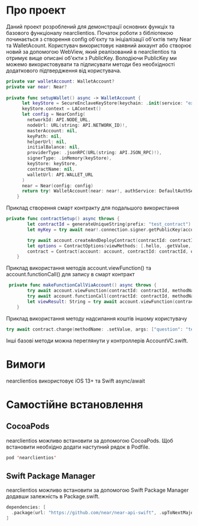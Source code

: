 # Про проект
Даний проект розроблений для демонстрації основних функціх та базового функціоналу nearclientios.
Початок роботи з бібліотекою починається з створення config об'єкту та ініціалізації об'єктів типу Near та WalletAcount.
Користувач використовує наявний аккаунт або створює новий за допомогою WebView, який реалізований в nearclientios та отримує вище описані об'єкти з PublicKey.
Володіючи PublicKey ми можемо використовувати та підписувати методи без необхідності додаткового підтвердження від користувача.

```swift
private var walletAccount: WalletAccount?
private var near: Near?
  
private func setupWallet() async -> WalletAccount {
      let keyStore = SecureEnclaveKeyStore(keychain: .init(service: "example.keystore"))
      keyStore.context = LAContext()
      let config = NearConfig(
        networkId: API.NODE_URL,
        nodeUrl: URL(string: API.NETWORK_ID)!,
        masterAccount: nil,
        keyPath: nil,
        helperUrl: nil,
        initialBalance: nil,
        providerType: .jsonRPC(URL(string: API.JSON_RPC)!),
        signerType: .inMemory(keyStore),
        keyStore: keyStore,
        contractName: nil,
        walletUrl: API.WALLET_URL
      )
      near = Near(config: config)
      return try! WalletAccount(near: near!, authService: DefaultAuthService.shared)
    }
```
Приклад створення смарт контракту для подальшого використання
```swift
private func contractSetup() async throws {
        let contractId = generateUniqueString(prefix: "test_contract")
        let myKey = try await near!.connection.signer.getPublicKey(accountId: account.accountId, networkId: account.connection.networkId)

        try await account.createAndDeployContract(contractId: contractId, publicKey: myKey, data: Wasm().data.bytes, amount: AMOUNT_FOR_TESTING)
        let options = ContractOptions(viewMethods: [.hello, .getValue, .getAllKeys, .returnHiWithLogs], changeMethods: [.setValue, .generateLogs, .triggerAssert, .testSetRemove], sender: nil)
        contract = Contract(account: account, contractId: contractId, options: options)
    }
```
Приклад використання методів account.viewFunction() та account.functionCall() для запису в смарт контракт
```swift
 private func makeFunctionCallViaAccount() async throws {
        try await account.viewFunction(contractId: contractId, methodName: .hello, args: ["name": "trex"])
        try await account.functionCall(contractId: contractId, methodName: .setValue, args: ["value": generateUniqueString(prefix: "iPhone 14")], amount: 1)
        let viewResult: String = try await account.viewFunction(contractId: contractId, methodName: .getValue, args: [:])
    }
```
Приклад використання методу надсилання коштів іншому користувачу
```swift
try await contract.change(methodName: .setValue, args: ["question": "test.testnet" ,"value": answerTextField.text!], amount: convertToYoctoNears(nears: 1))
```
Інші базові методи можна переглянути у контроллерів AccountVC.swift.

# Вимоги
nearclientios використовує iOS 13+ та Swift async/await

# Самостійне встановлення
## CocoaPods
nearclientios можливо встановити за допомогою CocoaPods. Щоб встановити необхідно додати наступний рядок в Podfile.
```swift
pod 'nearclientios'
```
## Swift Package Manager
nearclientios можливо встановити за допомогою Swift Package Manager додавши залежність в Package.swift.
```swift
dependencies: [
  .package(url: "https://github.com/near/near-api-swift", .upToNextMajor(from: "1.0.29"))
]
```
